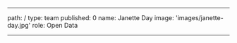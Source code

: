 ---
path: /
type: team
published: 0
name: Janette Day
image: 'images/janette-day.jpg'
role: Open Data

-------------------------------
